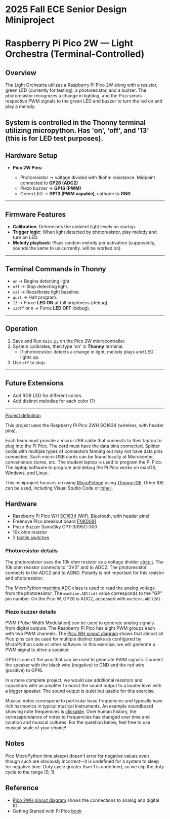 # 2025 Fall ECE Senior Design Miniproject

# Raspberry Pi Pico 2W — Light Orchestra (Terminal-Controlled)

## Overview

The Light Orchestra utilizes a Raspberry Pi Pico 2W along with a resistor, green LED (currently for testing), a photoresistor, and a buzzer. The photoresistor recognizes a change in lighting, and the Pico sends respective PWM signals to the green LED and buzzer to turn the led on and play a melody. 

System is controlled in the Thonny terminal utilizing micropython. Has 'on', 'off', and '13' (this is for LED test purposes).
---

## Hardware Setup

* **Pico 2W Pins:**

  * Photoresistor → voltage divided with 1kohm resistance. Midpoint connected to **GP28 (ADC2)**
  * Piezo buzzer → **GP16 (PWM)**
  * Green LED → **GP13 (PWM capable)**, cathode to **GND**.

---

## Firmware Features

* **Calibration**: Determines the ambient light levels on startup.
* **Trigger logic**: When light detected by photoresistor, play melody and turn on LED.
* **Melody playback**: Plays random melody per activation (supposedly, sounds the same to us currently. will be worked on)

---

## Terminal Commands in Thonny

* `on` → Begins detecting light.
* `off` → Stop detecting light.
* `cal` → Recalibrate light baseline.
* `quit` → Halt program.
* `13` → Force **LED ON** at full brightness (debug).
* `13off` or `0` → Force **LED OFF** (debug).

---

## Operation

1. Save and Run `main.py` on the Pico 2W microcontroller.
2. System calibrates, then type 'on' in **Thonny** terminal.
   * If photoresistor detects a change in light, melody plays and LED lights up.
3. Use `off` to stop.

---

## Future Extensions

* Add RGB LED for different colors.
* Add distinct melodies for each color (?)


________________________________________________________________________________________________________________________________________________
[Project definition](./Project.md)

This project uses the Raspberry Pi Pico 2WH SC1634 (wireless, with header pins).

Each team must provide a micro-USB cable that connects to their laptop to plug into the Pi Pico.
The cord must have the data pins connected.
Splitter cords with multiple types of connectors fanning out may not have data pins connected.
Such micro-USB cords can be found locally at Microcenter, convenience stores, etc.
The student laptop is used to program the Pi Pico.
The laptop software to program and debug the Pi Pico works on macOS, Windows, and Linux.

This miniproject focuses on using
[MicroPython](./doc/micropython.md)
using
[Thonny IDE](./doc/thonny.md).
Other IDE can be used, including Visual Studio Code or
[rshell](./doc/rshell.md).

## Hardware

* Raspberry Pi Pico WH [SC1634](https://pip.raspberrypi.com/categories/1088-raspberry-pi-pico-2-w) (WiFi, Bluetooth, with header pins)
* Freenove Pico breakout board [FNK0081](https://store.freenove.com/products/fnk0081)
* Piezo Buzzer SameSky CPT-3095C-300
* 10k ohm resistor
* 2 [tactile switches](hhttps://www.mouser.com/ProductDetail/E-Switch/TL59NF160Q?qs=QtyuwXswaQgJqDRR55vEFA%3D%3D)

### Photoresistor details

The photoresistor uses the 10k ohm resistor as a voltage divider
[circuit](./doc/photoresistor.md).
The 10k ohm resistor connects to "3V3" and to ADC2.
The photoresistor connects to the ADC2 and to AGND.
Polarity is not important for this resistor and photoresistor.

The MicroPython
[machine.ADC](https://docs.micropython.org/en/latest/library/machine.ADC.html)
class is used to read the analog voltage from the photoresistor.
The `machine.ADC(id)` value corresponds to the "GP" pin number.
On the Pico W, GP28 is ADC2, accessed with `machine.ADC(28)`.

### Piezo buzzer details

PWM (Pulse Width Modulation) can be used to generate analog signals from digital outputs.
The Raspberry Pi Pico has eight PWM groups each with two PWM channels.
The [Pico WH pinout diagram](https://datasheets.raspberrypi.com/picow/PicoW-A4-Pinout.pdf)
shows that almost all Pico pins can be used for multiple distinct tasks as configured by MicroPython code or other software.
In this exercise, we will generate a PWM signal to drive a speaker.

GP16 is one of the pins that can be used to generate PWM signals.
Connect the speaker with the black wire (negative) to GND and the red wire (positive) to GP16.

In a more complete project, we would use additional resistors and capacitors with an amplifer to boost the sound output to a louder level with a bigger speaker.
The sound output is quiet but usable for this exercise.

Musical notes correspond to particular base frequencies and typically have rich harmonics in typical musical instruments.
An example soundboard showing note frequencies is [clickable](https://muted.io/note-frequencies/).
Over human history, the corresspondance of notes to frequencies has changed over time and location and musical cultures.
For the question below, feel free to use musical scale of your choice!


## Notes

Pico MicroPython time.sleep() doesn't error for negative values even though such are obviously incorrect--it is undefined for a system to sleep for negative time.
Duty cycle greater than 1 is undefined, so we clip the duty cycle to the range [0, 1].


## Reference

* [Pico 2WH pinout diagram](https://datasheets.raspberrypi.com/picow/pico-2-w-pinout.pdf) shows the connections to analog and digital IO.
* Getting Started with Pi Pico [book](https://datasheets.raspberrypi.com/pico/getting-started-with-pico.pdf)
